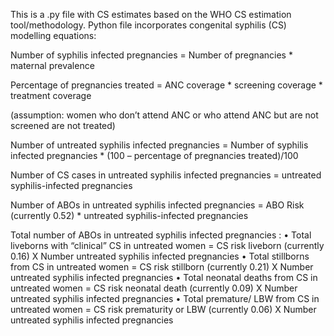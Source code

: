 This is a .py file with CS estimates based on the WHO CS estimation tool/methodology. Python file incorporates congenital syphilis (CS) modelling equations:

Number of syphilis infected pregnancies = Number of pregnancies * maternal prevalence 

Percentage of pregnancies treated = ANC coverage * screening coverage * treatment coverage

(assumption: women who don’t attend ANC or who attend ANC but are not screened are not treated) 
 
Number of untreated syphilis infected pregnancies = Number of syphilis infected pregnancies * (100 – percentage of pregnancies treated)/100 

Number of CS cases in untreated syphilis infected pregnancies = untreated syphilis-infected pregnancies 

Number of ABOs in untreated syphilis infected pregnancies = ABO Risk (currently 0.52) * untreated syphilis-infected pregnancies 
 
Total number of ABOs in untreated syphilis infected pregnancies :
•	Total liveborns with “clinical” CS in untreated women = CS risk liveborn (currently 0.16) X  Number untreated syphilis infected pregnancies 
•	Total  stillborns from CS in untreated women = CS risk stillborn (currently 0.21) X  Number untreated syphilis infected pregnancies 
•	Total neonatal deaths from CS in untreated women  = CS risk neonatal death (currently 0.09) X  Number untreated syphilis infected pregnancies 
•	Total premature/ LBW from CS in untreated women  = CS risk prematurity or LBW (currently 0.06) X  Number untreated syphilis infected pregnancies 

